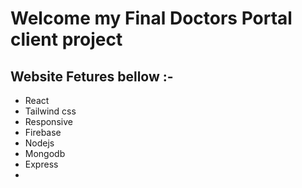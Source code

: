# Welcome my Final Doctors Portal client project
## Website Fetures bellow :-
+ React 
+ Tailwind css
+ Responsive 
+ Firebase 
+ Nodejs
+ Mongodb
+ Express 
+ 
